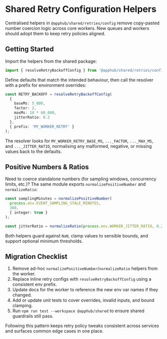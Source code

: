 # Shared Retry Configuration Helpers

Centralised helpers in `@apphub/shared/retries/config` remove copy-pasted number coercion logic across core workers. New queues and workers should adopt them to keep retry policies aligned.

## Getting Started

Import the helpers from the shared package:

```ts
import { resolveRetryBackoffConfig } from '@apphub/shared/retries/config';
```

Define defaults that match the intended behaviour, then call the resolver with a prefix for environment overrides:

```ts
const RETRY_BACKOFF = resolveRetryBackoffConfig(
  {
    baseMs: 5_000,
    factor: 2,
    maxMs: 10 * 60_000,
    jitterRatio: 0.2
  },
  { prefix: 'MY_WORKER_RETRY' }
);
```

The resolver looks for `MY_WORKER_RETRY_BASE_MS`, `..._FACTOR`, `..._MAX_MS`, and `..._JITTER_RATIO`, normalising any malformed, negative, or missing values back to the defaults.

## Positive Numbers & Ratios

Need to coerce standalone numbers (for sampling windows, concurrency limits, etc.)? The same module exports `normalizePositiveNumber` and `normalizeRatio`:

```ts
const samplingMinutes = normalizePositiveNumber(
  process.env.EVENT_SAMPLING_STALE_MINUTES,
  360,
  { integer: true }
);

const jitterRatio = normalizeRatio(process.env.WORKER_JITTER_RATIO, 0.2);
```

Both helpers guard against `NaN`, clamp values to sensible bounds, and support optional minimum thresholds.

## Migration Checklist

1. Remove ad-hoc `normalizePositiveNumber`/`normalizeRatio` helpers from the worker.
2. Replace inline retry configs with `resolveRetryBackoffConfig` using a consistent env prefix.
3. Update docs for the worker to reference the new env var names if they changed.
4. Add or update unit tests to cover overrides, invalid inputs, and bound clamping.
5. Run `npm run test --workspace @apphub/shared` to ensure shared guardrails still pass.

Following this pattern keeps retry policy tweaks consistent across services and surfaces common edge cases in one place.

